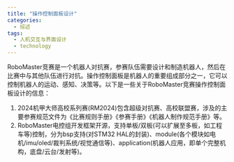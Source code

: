 ```yaml
---  
title: "操作控制面板设计"  
categories:  
  - 综述  
tags: 
  - 人机交互与界面设计 
  - technology  
---  
```


RoboMaster竞赛是一个机器人对抗赛，参赛队伍需要设计和制造机器人，然后在比赛中与其他队伍进行对抗。操作控制面板是机器人的重要组成部分之一，它可以控制机器人的运动、感知、决策等。以下是一些关于RoboMaster竞赛操作控制面板设计的信息：

1. 2024机甲大师高校系列赛(RM2024)包含超级对抗赛、高校联盟赛，涉及的主要参赛规范文件为《比赛规则手册》《参赛手册》《机器人制作规范手册》等。
2. RoboMaster电控组开发框架开源，支持单板/双板(可以扩展至多板，如工程车等)控制，分为bsp支持(对STM32 HAL的封装)、module(各个模块如电机/imu/oled/裁判系统/视觉通信等)、application(机器人应用，即单个完整机构，底盘/云台/发射等)。 
